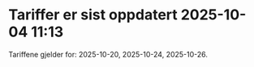 
# Tariffer er sist oppdatert 2025-10-04 11:13

Tariffene gjelder for: 2025-10-20, 2025-10-24, 2025-10-26.
